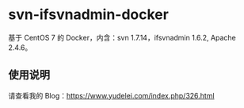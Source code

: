 # svn-ifsvnadmin-docker
基于 CentOS 7 的 Docker，内含：svn 1.7.14，ifsvnadmin 1.6.2, Apache 2.4.6。
## 使用说明
请查看我的 Blog：https://www.yudelei.com/index.php/326.html

